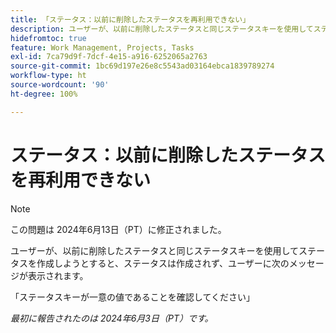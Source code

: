```yaml
---
title: 「ステータス：以前に削除したステータスを再利用できない」
description: ユーザーが、以前に削除したステータスと同じステータスキーを使用してステータスを作成しようとすると、ステータスは作成されず、ユーザーにメッセージが表示されます。
hidefromtoc: true
feature: Work Management, Projects, Tasks
exl-id: 7ca79d9f-7dcf-4e15-a916-6252065a2763
source-git-commit: 1bc69d197e26e8c5543ad03164ebca1839789274
workflow-type: ht
source-wordcount: '90'
ht-degree: 100%

---
```


# ステータス：以前に削除したステータスを再利用できない

>[!NOTE]
>
>この問題は 2024年6月13日（PT）に修正されました。

ユーザーが、以前に削除したステータスと同じステータスキーを使用してステータスを作成しようとすると、ステータスは作成されず、ユーザーに次のメッセージが表示されます。

「ステータスキーが一意の値であることを確認してください」

_最初に報告されたのは 2024年6月3日（PT）です。_
